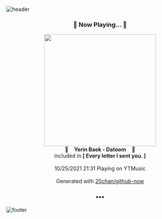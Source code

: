 ![header](https://capsule-render.vercel.app/api?type=wave&height=170&section=header&text=Hi.%20I'm%20SHIFT&fontColor=090707&fontAlignX=45&fontAlignY=65&fontSize=100)

<h3 align="center">🎵 Now Playing... 🎵</h3>
<p align="center">
  <a href="https://music.youtube.com/watch?v=cchTWN7lBTI">
    <img width="300" src="https://lh3.googleusercontent.com/EA3OxN9nacCCCjtl6RGUYa1-OTVfJMf0KZLdqG7QNx7-3qkFyq-mHIHX3IHQ9G3TD-sjTkC8Kd6gWVWFnw">
  </a>
  <br>
  🎵&nbsp&nbsp&nbsp <b>Yerin Baek - Datoom</b> &nbsp&nbsp&nbsp🎵
  <br>
  included in <b>[ Every letter I sent you. ]</b>
  
  <br />
  <br />
  10/25/2021 21:31 Playing on YTMusic
  <br />
  <br />
  Generated with <a href="https://github.com/20chan/github-now">20chan/github-now</a>
</p>

<h3 align="center">•••</h3>

![footer](https://capsule-render.vercel.app/api?type=wave&height=150&section=footer)
